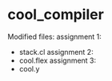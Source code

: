 # cool_compiler

Modified files:
assignment 1:
  - stack.cl
assignment 2:
  - cool.flex
assignment 3:
  - cool.y
